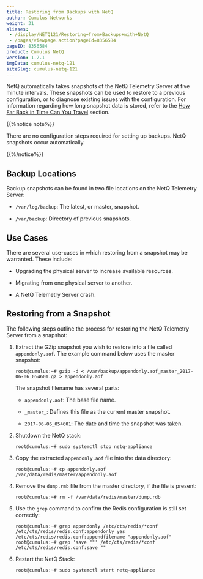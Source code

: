 ```yaml
---
title: Restoring from Backups with NetQ
author: Cumulus Networks
weight: 31
aliases:
 - /display/NETQ121/Restoring+from+Backups+with+NetQ
 - /pages/viewpage.action?pageId=8356584
pageID: 8356584
product: Cumulus NetQ
version: 1.2.1
imgData: cumulus-netq-121
siteSlug: cumulus-netq-121
---
```

NetQ automatically takes snapshots of the NetQ Telemetry Server at five
minute intervals. These snapshots can be used to restore to a previous
configuration, or to diagnose existing issues with the configuration.
For information regarding how long snapshot data is stored, refer to the
[How Far Back in Time Can You
Travel](https://docs.cumulusnetworks.com/display/NETQ/Performing+Network+Diagnostics#PerformingNetworkDiagnostics-matrixHowFarBackinTimeCanYouTravel?)
section.

{{%notice note%}}

There are no configuration steps required for setting up backups. NetQ
snapshots occur automatically.

{{%/notice%}}

## Backup Locations</span>

Backup snapshots can be found in two file locations on the NetQ
Telemetry Server:

  - `/var/log/backup`: The latest, or master, snapshot.

  - `/var/backup`: Directory of previous snapshots.

## Use Cases</span>

There are several use-cases in which restoring from a snapshot may be
warranted. These include:

  - Upgrading the physical server to increase available resources.

  - Migrating from one physical server to another.

  - A NetQ Telemetry Server crash.

## Restoring from a Snapshot</span>

The following steps outline the process for restoring the NetQ Telemetry
Server from a snapshot:

1.  Extract the GZip snapshot you wish to restore into a file called
    `appendonly.aof`. The example command below uses the master
    snapshot:
    
        root@cumulus:~# gzip -d < /var/backup/appendonly.aof_master_2017-06-06_054601.gz > appendonly.aof
    
    The snapshot filename has several parts:
    
      - `appendonly.aof`: The base file name.
    
      - `_master_`: Defines this file as the current master snapshot.
    
      - `2017-06-06_054601`: The date and time the snapshot was taken.

2.  Shutdown the NetQ stack:
    
        root@cumulus:~# sudo systemctl stop netq-appliance

3.  Copy the extracted `appendonly.aof` file into the data directory:
    
        root@cumulus:~# cp appendonly.aof /var/data/redis/master/appendonly.aof

4.  Remove the `dump.rmb` file from the master directory, if the file is
    present:
    
        root@cumulus:~# rm -f /var/data/redis/master/dump.rdb

5.  Use the `grep` command to confirm the Redis configuration is still
    set correctly:
    
        root@cumulus:~# grep appendonly /etc/cts/redis/*conf
        /etc/cts/redis/redis.conf:appendonly yes
        /etc/cts/redis/redis.conf:appendfilename "appendonly.aof"
        root@cumulus:~# grep 'save ""' /etc/cts/redis/*conf
        /etc/cts/redis/redis.conf:save ""

6.  Restart the NetQ Stack:
    
        root@cumulus:~# sudo systemctl start netq-appliance

<article id="html-search-results" class="ht-content" style="display: none;">

</article>

<footer id="ht-footer">

</footer>
